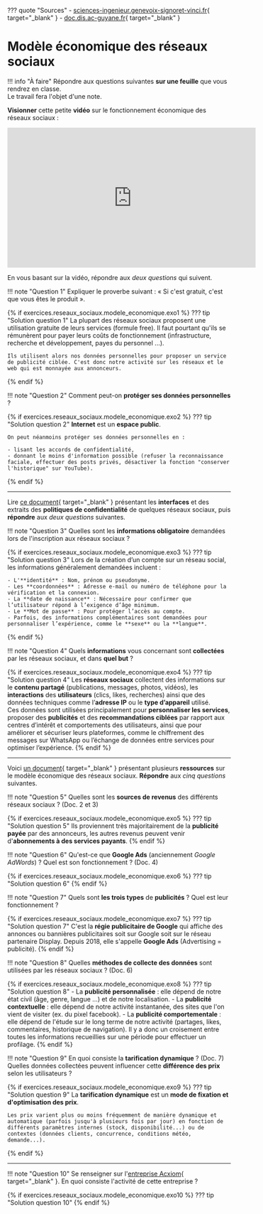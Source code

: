 ??? quote "Sources"
    - [sciences-ingenieur.genevoix-signoret-vinci.fr](http://sciences-ingenieur.genevoix-signoret-vinci.fr/SNT/7-reseaux-sociaux/co/03_Ex2-modele_economique.html){ target="_blank" }
    - [doc.dis.ac-guyane.fr](https://doc.dis.ac-guyane.fr/SNT-Les-reseaux-sociaux.html){ target="_blank" }

# Modèle économique des réseaux sociaux

!!! info "À faire"
    Répondre aux questions suivantes **sur une feuille** que vous rendrez en classe.  
    Le travail fera l'objet d'une note.

**Visionner** cette petite **vidéo** sur le fonctionnement économique des réseaux sociaux :

<iframe width="560" height="315" src="https://www.youtube-nocookie.com/embed/MXwKr5wGFwU?si=gH9gL02tp2GxX-Pv" title="YouTube video player" frameborder="0" allow="accelerometer; autoplay; clipboard-write; encrypted-media; gyroscope; picture-in-picture; web-share" allowfullscreen></iframe>

En vous basant sur la vidéo, répondre aux *deux questions* qui suivent.

!!! note "Question 1"
    Expliquer le proverbe suivant : « Si c'est gratuit, c'est que vous êtes le produit ». 

{% if exercices.reseaux_sociaux.modele_economique.exo1 %}
??? tip "Solution question 1"
    La plupart des réseaux sociaux proposent une utilisation gratuite de leurs services (formule free). Il faut pourtant qu'ils se rémunèrent pour payer leurs coûts de fonctionnement (infrastructure, recherche et développement, payes du personnel ...).

    Ils utilisent alors nos données personnelles pour proposer un service de publicité ciblée. C'est donc notre activité sur les réseaux et le web qui est monnayée aux annonceurs.
{% endif %}

!!! note "Question 2"
    Comment peut-on **protéger ses données personnelles** ?

{% if exercices.reseaux_sociaux.modele_economique.exo2 %}
??? tip "Solution question 2"
    **Internet** est un **espace public**.

    On peut néanmoins protéger ses données personnelles en :

    - lisant les accords de confidentialité,
    - donnant le moins d'information possible (refuser la reconnaissance faciale, effectuer des posts privés, désactiver la fonction "conserver l'historique" sur YouTube).
{% endif %}

---

Lire [ce document](pdf/interfaces_politiques_confidentialite.pdf){ target="_blank" } présentant les **interfaces** et des extraits des **politiques de confidentialité** de quelques réseaux sociaux, puis **répondre** aux *deux questions* suivantes.

!!! note "Question 3"
    Quelles sont les **informations obligatoire** demandées lors de l'inscription aux réseaux sociaux ?

{% if exercices.reseaux_sociaux.modele_economique.exo3 %}
??? tip "Solution question 3"
    Lors de la création d’un compte sur un réseau social, les informations généralement demandées incluent :

	- L'**identité** : Nom, prénom ou pseudonyme.
	- Les **coordonnées** : Adresse e-mail ou numéro de téléphone pour la vérification et la connexion.
	- La **date de naissance** : Nécessaire pour confirmer que l’utilisateur répond à l’exigence d’âge minimum.
	- Le **Mot de passe** : Pour protéger l’accès au compte.
	- Parfois, des informations complémentaires sont demandées pour personnaliser l’expérience, comme le **sexe** ou la **langue**.
{% endif %}

!!! note "Question 4"
    Quels **informations** vous concernant sont **collectées** par les réseaux sociaux, et dans **quel but** ?

{% if exercices.reseaux_sociaux.modele_economique.exo4 %}
??? tip "Solution question 4"
    Les **réseaux sociaux** collectent des informations sur le **contenu partagé** (publications, messages, photos, vidéos), les **interactions** des **utilisateurs** (clics, likes, recherches) ainsi que des données techniques comme l’**adresse IP** ou le **type d’appareil** utilisé.  
    Ces données sont utilisées principalement pour **personnaliser les services**, proposer des **publicités** et des **recommandations ciblées** par rapport aux centres d’intérêt et comportements des utilisateurs, ainsi que pour améliorer et sécuriser leurs plateformes, comme le chiffrement des messages sur WhatsApp ou l’échange de données entre services pour optimiser l’expérience.
{% endif %}

---

Voici [un document](pdf/ressource_modele_economique.pdf){ target="_blank" } présentant plusieurs **ressources** sur le modèle économique des réseaux sociaux. **Répondre** aux *cinq questions* suivantes.

!!! note "Question 5"
    Quelles sont les **sources de revenus** des différents réseaux sociaux ? (Doc. 2 et 3)

{% if exercices.reseaux_sociaux.modele_economique.exo5 %}
??? tip "Solution question 5"
    Ils proviennent très majoritairement de la **publicité payée** par des annonceurs, les autres revenus peuvent venir d'**abonnements à des services payants**.
{% endif %}

!!! note "Question 6"
    Qu'est-ce que **Google Ads** (anciennement *Google AdWords*) ? Quel est son fonctionnement ? (Doc. 4)

{% if exercices.reseaux_sociaux.modele_economique.exo6 %}
??? tip "Solution question 6"
{% endif %}

!!! note "Question 7"
    Quels sont **les trois types** de **publicités** ? Quel est leur fonctionnement ?

{% if exercices.reseaux_sociaux.modele_economique.exo7 %}
??? tip "Solution question 7"
    C'est la **régie publicitaire de Google** qui affiche des annonces ou bannières publicitaires soit sur Google soit sur le réseau partenaire Display. Depuis 2018, elle s'appelle **Google Ads** (Advertising = publicité).
{% endif %}

!!! note "Question 8"
    Quelles **méthodes de collecte des données** sont utilisées par les réseaux sociaux ? (Doc. 6)

{% if exercices.reseaux_sociaux.modele_economique.exo8 %}
??? tip "Solution question 8"
    - La **publicité personnalisée** : elle dépend de notre état civil (âge, genre, langue ...) et de notre localisation.
    - La **publicité contextuelle** : elle dépend de notre activité instantanée, des sites que l'on vient de visiter (ex. du pixel facebook).
    - La **publicité comportementale** : elle dépend de l'étude sur le long terme de notre activité (partages, likes, commentaires, historique de navigation). Il y a donc un croisement entre toutes les informations recueillies sur une période pour effectuer un profilage.
{% endif %}

!!! note "Question 9"
    En quoi consiste la **tarification dynamique** ? (Doc. 7)  
    Quelles données collectées peuvent influencer cette **différence des prix** selon les utilisateurs ?

{% if exercices.reseaux_sociaux.modele_economique.exo9 %}
??? tip "Solution question 9"
    La **tarification dynamique** est un **mode de fixation et d'optimisation des prix**.

    Les prix varient plus ou moins fréquemment de manière dynamique et automatique (parfois jusqu'à plusieurs fois par jour) en fonction de différents paramètres internes (stock, disponibilité...) ou de contextes (données clients, concurrence, conditions météo, demande...).
{% endif %}

---

!!! note "Question 10"
    Se renseigner sur l'[entreprise Acxiom](https://fr.wikipedia.org/wiki/Acxiom){ target="_blank" }. En quoi consiste l'activité de cette entreprise ?

{% if exercices.reseaux_sociaux.modele_economique.exo10 %}
??? tip "Solution question 10"
{% endif %}